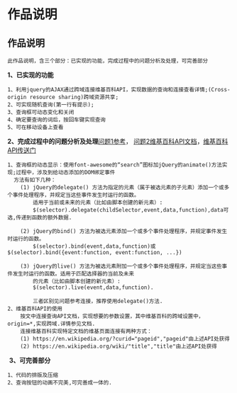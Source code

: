 # 作品说明
## 作品说明
    此作品说明，含三个部分：已实现的功能，完成过程中的问题分析及处理，可完善部分
**1、已实现的功能**

    1、利用jquery的AJAX通过跨域连接维基百科API，实现数据的查询和连接查看详情;(Cross-origin resource sharing)跨域资源共享;
    2、可实现随机查询(第一行有提示);
    3、查询框可动态变化和关闭
    4、确定要查询的词后，按回车键实现查询
    5、可在移动设备上查看

**2、完成过程中的问题分析及处理**[问题1参考](https://www.cnblogs.com/dumuqiao/archive/2011/09/09/2172511.html)，
[问题2维基百科API文档](https://www.mediawiki.org/wiki/API:Main_page)，[维基百科API传送门](https://en.wikipedia.org/wiki/Special:ApiSandbox#action=query&titles=Main%20Page&prop=revisions&rvprop=content&format=jsonfm)

    1、查询框的动态显示：使用font-awesome的“search”图标加jQuery的animate()方法实现;过程中，涉及到给动态添加的DOM绑定事件
      方法有如下几种：
        (1) jQuery的delegate() 方法为指定的元素（属于被选元素的子元素）添加一个或多个事件处理程序，并规定当这些事件发生时运行的函数。
            适用于当前或未来的元素（比如由脚本创建的新元素）:
            $(selector).delegate(childSelector,event,data,function),data可选,传递到函数的额外数据.
            
        (2) jQuery的bind() 方法为被选元素添加一个或多个事件处理程序，并规定事件发生时运行的函数。
            $(selector).bind(event,data,function)或$(selector).bind({event:function, event:function, ...})
             
        (3) jQuery的live() 方法为被选元素附加一个或多个事件处理程序，并规定当这些事件发生时运行的函数。适用于匹配选择器的当前及未来
            的元素（比如由脚本创建的新元素）:
            $(selector).live(event,data,function).
            
            三者区别见问题参考连接，推荐使用delegate()方法.
    2、维基百科API的使用
        按文中连接查询API文档，实现想要的参数设置，其中维基百科的跨域设置中，origin=*,实现跨域.详情参见文档.
        连接维基百科实现特定文档的维基页面连接有两种方式：
        (1) https://en.wikipedia.org/?curid="pageid","pageid"由上述API处获得
        (2) https://en.wikipedia.org/wiki/"title","title"由上述API处获得
         
  **3、可完善部分**

    1、代码的排版及压缩
    2、查询按钮的动画不完美,可完善成一体的.
   
